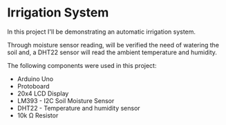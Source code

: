 # Irrigation System

In this project I'll be demonstrating an automatic irrigation system. 

Through moisture sensor reading, will be verified the need of watering the soil and, a DHT22 sensor will read the ambient temperature and humidity.

The following components were used in this project:

- Arduino Uno
- Protoboard
- 20x4 LCD Display
- LM393 - I2C Soil Moisture Sensor
- DHT22 - Temperature and humidity sensor
- 10k Ω Resistor
